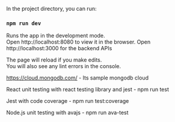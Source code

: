 In the project directory, you can run:

### `npm run dev`

Runs the app in the development mode.<br />
Open http://localhost:8080 to view it in the browser.
Open http://localhost:3000 for the backend APIs

The page will reload if you make edits.<br />
You will also see any lint errors in the console.

https://cloud.mongodb.com/ - Its sample mongodb cloud

React unit testing with react testing library and jest - npm run test

Jest with code coverage - npm run test:coverage

Node.js unit testing with avajs - npm run ava-test
